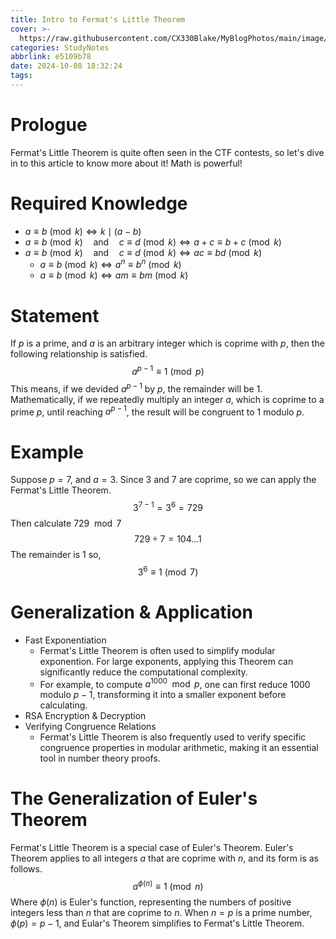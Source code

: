 ```yaml
---
title: Intro to Fermat's Little Theorem
cover: >-
  https://raw.githubusercontent.com/CX330Blake/MyBlogPhotos/main/image/fermatlittle.jpg
categories: StudyNotes
abbrlink: e5109b78
date: 2024-10-08 18:32:24
tags:
---
```


# Prologue

Fermat's Little Theorem is quite often seen in the CTF contests, so let's dive in to this article to know more about it! Math is powerful!

# Required Knowledge

- $a\equiv{b}\pmod{k}\Leftrightarrow{k}\mid(a-b)$
- $a\equiv{b}\pmod{k}\quad\text{and}\quad c\equiv{d}\pmod{k}\Leftrightarrow a+c\equiv b+c\pmod{k}$
- $a\equiv{b}\pmod{k}\quad\text{and}\quad c\equiv{d}\pmod{k}\Leftrightarrow ac\equiv bd\pmod{k}$
  - $a\equiv b\pmod{k}\Leftrightarrow a^n\equiv b^n\pmod{k}$
  - $a\equiv b\pmod{k}\Leftrightarrow am\equiv bm\pmod{k}$

# Statement

If $p$ is a prime, and $a$ is an arbitrary integer which is coprime with $p$, then the following relationship is satisfied.
$$
a^{p-1}\equiv1\pmod{p}
$$
This means, if we devided $a^{p-1}$ by $p$, the remainder will be 1. Mathematically, if we repeatedly multiply an integer $a$, which is coprime to a prime $p$, until reaching $a^{p-1}$, the result will be congruent to 1 modulo $p$.

# Example

Suppose $p=7$, and $a=3$. Since $3$ and $7$ are coprime, so we can apply the Fermat's Little Theorem.
$$
3^{7-1}	=3^{6}=729
$$
Then calculate $729\mod{7}$
$$
729\div{7}=104\dots{1}
$$
The remainder is $1$ so,
$$
3^{6}\equiv1\pmod{7}
$$

# Generalization & Application

- Fast Exponentiation
  - Fermat's Little Theorem is often used to simplify modular exponention. For large exponents, applying this Theorem can significantly reduce the computational complexity.
  - For example, to compute $a^{1000}\mod{p}$, one can first reduce $1000$ modulo $p-1$, transforming it into a smaller exponent before calculating.
- RSA Encryption & Decryption
- Verifying Congruence Relations
  - Fermat's Little Theorem is also frequently used to verify specific congruence properties in modular arithmetic, making it an essential tool in number theory proofs.

# The Generalization of Euler's Theorem

Fermat's Little Theorem is a special case of Euler's Theorem. Euler's Theorem applies to all integers $a$ that are coprime with $n$, and its form is as follows.
$$
a^{\phi(n)}\equiv1\pmod{n}
$$
Where $\phi(n)$ is Euler's function, representing the numbers of positive integers less than $n$ that are coprime to $n$. When $n=p$ is a prime number, $\phi(p)=p-1$, and Eular's Theorem simplifies to Fermat's Little Theorem. 
